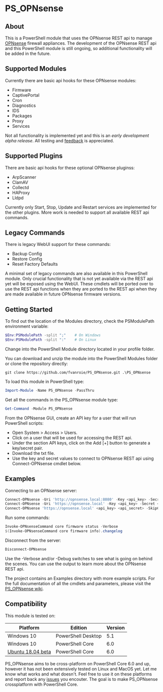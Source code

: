 # PS_OPNsense

## About
This is a PowerShell module that uses the OPNsense REST api to manage [OPNsense](https://opnsense.org/) firewall appliances.
The development of the OPNsense REST api and this PowerShell module is still ongoing, so additional functionality will be added in the future.

## Supported Modules
Currently there are basic api hooks for these OPNsense modules:
- Firmware
- CaptivePortal
- Cron
- Diagnostics
- IDS
- Packages
- Proxy
- Services

Not all functionality is implemented yet and this is an *early development alpha release*. All testing and [feedback](https://github.com/fvanroie/PS_OPNsense/issues) is appreciated.

## Supported Plugins
There are basic api hooks for these optional OPNsense pluginss:
- ArpScanner
- ClamAV
- Collectd
- HAProxy
- Lldpd

Currently only Start, Stop, Update and Restart services are implemented for the other plugins. More work is needed to support all available REST api commands.

## Legacy Commands
There is legacy WebUI support for these commands:
- Backup Config
- Restore Config
- Reset Factory Defaults

A minimal set of legacy commands are also available in this PowerShell module. Only crucial functionality that is not yet available via the REST api yet will be exposed using the WebUI.
These cmdlets will be ported over to use the REST api functions when they are ported to the REST api when they are made available in future OPNsense firmware versions.

## Getting Started
To find out the location of the Modules directory, check the PSModulePath environment variable:
```powershell
$Env:PSModulePath -split ";"    # On Windows
$Env:PSModulePath -split ":"    # On Linux
```
Change into the PowerShell Module directory located in your profile folder.

You can download and unzip the module into the PowerShell Modules folder or clone the repository directly:
```git
git clone https://github.com/fvanroie/PS_OPNsense.git .\PS_OPNsense
```

To load this module in PowerShell type:
```powershell
Import-Module -Name PS_OPNsense -PassThru
```
Get all the commands in the PS_OPNsense module type:
```powershell
Get-Command -Module PS_OPNsense
```

From the OPNsense GUI, create an API key for a user that will run PowerShell scripts:
- Open System > Access > Users.
- Click on a user that will be used for accessing the REST api.
- Under the section API keys, click on the Add [+] button to generate a key/secret pair.
- Download the txt file.
- Use the key and secret values to connect to OPNsense REST api using Connect-OPNsense cmdlet below.

## Examples
Connecting to an OPNsense server:
```powershell
Connect-OPNsense -Uri 'http://opnsense.local:8080' -Key <api_key> -Secret <api_secret>
Connect-OPNsense -Uri 'https://opnsense.local' -Key <api_key> -Secret <api_secret> -Verbose -Debug
Connect-OPNsense 'https://opnsense.local' <api_key> <api_secret> -SkipCertificateCheck
```
Run some commands:
```powershell
Invoke-OPNsenseCommand core firmware status -Verbose
$(Invoke-OPNsenseCommand core firmware info).changelog
```
Disconnect from the server:
```powershell
Disconnect-OPNsense
```

Use the -Verbose and/or -Debug switches to see what is going on behind the scenes. You can use the output to learn more about the OPNsense REST api.

The project contains an Examples directory with more example scripts. For the full documentation of all the cmdlets and parameters, please visit the [PS_OPNsense wiki](https://github.com/fvanroie/PS_OPNsense//wiki/).

## Compatibility
This module is tested on:

Platform          | Edition            | Version
------------------|--------------------|--------
Windows 10        | PowerShell Desktop | 5.1
Windows 10        | PowerShell Core    | 6.0
[Ubuntu 18.04 beta](https://github.com/fvanroie/PS_OPNsense/wiki/Install-PowerShell-on-Ubuntu-18.04-beta) | PowerShell Core    | 6.0

PS_OPNsense aims to be cross-platform on PowerShell Core 6.0 and up, however it has not been extensively tested on Linux and MacOS yet. Let me know what works and what doesn't.
Feel free to use it on these platforms and report back any [issues](https://github.com/fvanroie/PS_OPNsense/issues) you encouter. The goal is to make PS_OPNsense crossplatform with PowerShell Core.